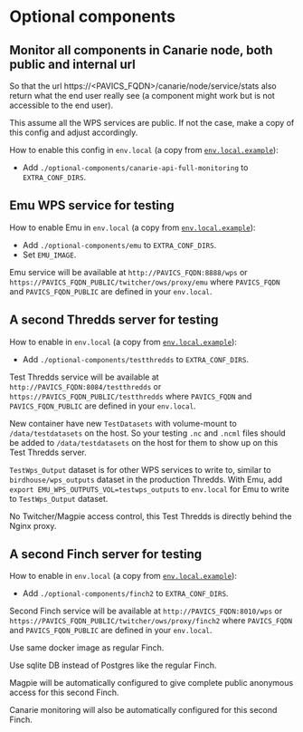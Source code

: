 # Optional components

## Monitor all components in Canarie node, both public and internal url

So that the url https://<PAVICS_FQDN>/canarie/node/service/stats also return
what the end user really see (a component might work but is not accessible to
the end user).

This assume all the WPS services are public.  If not the case, make a copy of
this config and adjust accordingly.

How to enable this config in `env.local` (a copy from
[`env.local.example`](../env.local.example)):

* Add `./optional-components/canarie-api-full-monitoring` to `EXTRA_CONF_DIRS`.


## Emu WPS service for testing

How to enable Emu in `env.local` (a copy from
[`env.local.example`](../env.local.example)):

* Add `./optional-components/emu` to `EXTRA_CONF_DIRS`.
* Set `EMU_IMAGE`.

Emu service will be available at `http://PAVICS_FQDN:8888/wps` or
`https://PAVICS_FQDN_PUBLIC/twitcher/ows/proxy/emu` where `PAVICS_FQDN`
and `PAVICS_FQDN_PUBLIC` are defined in your `env.local`.


## A second Thredds server for testing

How to enable in `env.local` (a copy from
[`env.local.example`](../env.local.example)):

* Add `./optional-components/testthredds` to `EXTRA_CONF_DIRS`.

Test Thredds service will be available at `http://PAVICS_FQDN:8084/testthredds`
or `https://PAVICS_FQDN_PUBLIC/testthredds` where `PAVICS_FQDN` and
`PAVICS_FQDN_PUBLIC` are defined in your `env.local`.

New container have new `TestDatasets` with volume-mount to `/data/testdatasets`
on the host.  So your testing `.nc` and `.ncml` files should be added to
`/data/testdatasets` on the host for them to show up on this Test Thredds
server.

`TestWps_Output` dataset is for other WPS services to write to, similar to
`birdhouse/wps_outputs` dataset in the production Thredds.  With Emu, add
`export EMU_WPS_OUTPUTS_VOL=testwps_outputs` to `env.local` for Emu to write to
`TestWps_Output` dataset.

No Twitcher/Magpie access control, this Test Thredds is directly behind the
Nginx proxy.


## A second Finch server for testing

How to enable in `env.local` (a copy from
[`env.local.example`](../env.local.example)):

* Add `./optional-components/finch2` to `EXTRA_CONF_DIRS`.

Second Finch service will be available at `http://PAVICS_FQDN:8010/wps`
or `https://PAVICS_FQDN_PUBLIC/twitcher/ows/proxy/finch2` where `PAVICS_FQDN` and
`PAVICS_FQDN_PUBLIC` are defined in your `env.local`.

Use same docker image as regular Finch.

Use sqlite DB instead of Postgres like the regular Finch.

Magpie will be automatically configured to give complete public anonymous
access for this second Finch.

Canarie monitoring will also be automatically configured for this second Finch.
